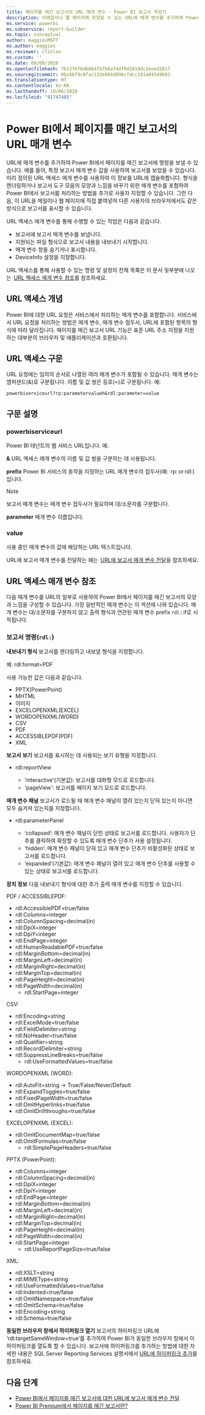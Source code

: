 ```yaml
---
title: 페이지를 매긴 보고서의 URL 매개 변수 - Power BI 보고서 작성기
description: 이메일이나 웹 페이지에 포함할 수 있는 URL에 매개 변수를 추가하여 Power BI에서 페이지를 매긴 보고서에 명령을 보내는 방법에 대해 알아봅니다.
ms.service: powerbi
ms.subservice: report-builder
ms.topic: conceptual
author: maggiesMSFT
ms.author: maggies
ms.reviewer: cfinlan
ms.custom: ''
ms.date: 09/09/2020
ms.openlocfilehash: 7b12f6f6db864fb7b6af4df0d1019dc2eeed2617
ms.sourcegitcommit: 6bc66f9c0fac132e004d096cfdcc191a04549683
ms.translationtype: HT
ms.contentlocale: ko-KR
ms.lasthandoff: 10/06/2020
ms.locfileid: "91747485"
---
```

# <a name="url-parameters-in-paginated-reports-in-power-bi"></a>Power BI에서 페이지를 매긴 보고서의 URL 매개 변수

URL에 매개 변수를 추가하여 Power BI에서 페이지를 매긴 보고서에 명령을 보낼 수 있습니다. 예를 들어, 특정 보고서 매개 변수 값을 사용하여 보고서를 보았을 수 있습니다. 미리 정의된 URL 액세스 매개 변수를 사용하여 이 정보를 URL에 캡슐화합니다. 형식을 렌더링하거나 보고서 도구 모음의 모양과 느낌을 바꾸기 위한 매개 변수를 포함하여 Power BI에서 보고서를 처리하는 방법을 추가로 사용자 지정할 수 있습니다. 그런 다음, 이 URL을 메일이나 웹 페이지에 직접 붙여넣어 다른 사용자의 브라우저에서도 같은 방식으로 보고서를 표시할 수 있습니다. 

URL 액세스 매개 변수를 통해 수행할 수 있는 작업은 다음과 같습니다. 

- 보고서에 보고서 매개 변수를 보냅니다. 
- 지원되는 파일 형식으로 보고서 내용을 내보내기 시작합니다. 
- 매개 변수 창을 숨기거나 표시합니다. 
- DeviceInfo 설정을 지정합니다. 

URL 액세스를 통해 사용할 수 있는 명령 및 설정의 전체 목록은 이 문서 뒷부분에 나오는  [URL 액세스 매개 변수 참조](#url-access-parameter-reference)를 참조하세요. 

## <a name="url-access-concepts"></a>URL 액세스 개념 

Power BI에 대한 URL 요청은 서비스에서 처리하는 매개 변수를 포함합니다. 서비스에서 URL 요청을 처리하는 방법은 매개 변수, 매개 변수 접두사, URL에 포함된 항목의 형식에 따라 달라집니다. 페이지를 매긴 보고서 URL 기능은 표준 URL 주소 지정을 지원하는 대부분의 브라우저 및 애플리케이션과 호환됩니다. 

## <a name="url-access-syntax"></a>URL 액세스 구문 

URL 요청에는 임의의 순서로 나열된 여러 매개 변수가 포함될 수 있습니다. 매개 변수는 앰퍼샌드(&)로 구분됩니다. 이름 및 값 쌍은 등호(=)로 구분됩니다. 예:

```
powerbiserviceurl?rp:parametervalueh&rdl:parameter=value  
```

## <a name="syntax-description"></a>구문 설명 

### <a name="powerbiserviceurl"></a>powerbiserviceurl 

Power BI 테넌트의 웹 서비스 URL입니다. 예: 

**&** URL 액세스 매개 변수의 이름 및 값 쌍을 구분하는 데 사용됩니다.

**prefix** Power BI 서비스의 동작을 지정하는 URL 매개 변수의 접두사(예:  rp: or rdl:)입니다. 

> [!NOTE]
> 보고서 매개 변수는 매개 변수 접두사가 필요하며 대/소문자를 구분합니다. 

**parameter** 매개 변수 이름입니다. 

### <a name="value"></a>value 

사용 중인 매개 변수의 값에 해당하는 URL 텍스트입니다. 

URL에 보고서 매개 변수를 전달하는 예는  [URL에 보고서 매개 변수 전달](report-builder-url-pass-parameters.md)을 참조하세요.

## <a name="url-access-parameter-reference"></a>URL 액세스 매개 변수 참조

다음 매개 변수를 URL의 일부로 사용하여 Power BI에서 페이지를 매긴 보고서의 모양과 느낌을 구성할 수 있습니다. 가장 일반적인 매개 변수는 이 섹션에 나와 있습니다. 매개 변수는 대/소문자를 구분하지 않고 출력 형식과 연관된 매개 변수 prefix `rdl:` if로 시작됩니다.  

### <a name="report-commands-rdl"></a>보고서 명령(`rdl:`) 

**내보내기 형식** 보고서를 렌더링하고 내보낼 형식을 지정합니다.

예: rdl:format=PDF

사용 가능한 값은 다음과 같습니다.
 
- PPTX(PowerPoint)
- MHTML 
- 이미지 
- EXCELOPENXML(EXCEL) 
- WORDOPENXML(WORD) 
- CSV 
- PDF 
- ACCESSIBLEPDF(PDF)
- XML 

**보고서 보기** 보고서를 표시하는 데 사용되는 보기 유형을 지정합니다.

-   rdl:reportView

    - 'interactive'(기본값): 보고서를 대화형 모드로 로드합니다.
    - 'pageView': 보고서를 페이지 보기 모드로 로드합니다.

**매개 변수 패널** 보고서가 로드될 때 매개 변수 패널이 열려 있는지 닫혀 있는지 아니면 모두 숨겨져 있는지를 지정합니다.

-   rdl:parameterPanel

    - ‘collapsed’: 매개 변수 패널이 닫힌 상태로 보고서를 로드합니다. 사용자가 단추를 클릭하여 확장할 수 있도록 매개 변수 단추가 사용 설정됩니다.
    - ‘hidden’: 매개 변수 패널이 닫혀 있고 매개 변수 단추가 비활성화된 상태로 보고서를 로드합니다.
    - ‘expanded’(기본값): 매개 변수 패널이 열려 있고 매개 변수 단추를 사용할 수 있는 상태로 보고서를 로드합니다.

**장치 정보** 다음 내보내기 형식에 대한 추가 출력 매개 변수를 지정할 수 있습니다. 

PDF / ACCESSIBLEPDF:

- rdl:AccessiblePDF=true/false
- rdl:Columns=integer
- rdl:ColumnSpacing=decimal(in)
- rdl:DpiX=integer
- rdl:DpiY=integer
- rdl:EndPage=integer
- rdl:HumanReadablePDF=true/false
- rdl:MarginBottom=decimal(in)
- rdl:MarginLeft=decimal(in)
- rdl:MarginRight=decimal(in)
- rdl:MarginTop=decimal(in)
- rdl:PageHeight=decimal(in)
- rdl:PageWidth=decimal(in)
    - rdl:StartPage=integer
    
CSV:

- rdl:Encoding=string
- rdl:ExcelMode=true/false
- rdl:FieldDelimiter=string
- rdl:NoHeader=true/false
- rdl:Qualifier=string
- rdl:RecordDelimiter=string
- rdl:SuppressLineBreaks=true/false
    - rdl:UseFormattedValues=true/false
    
WORDOPENXML (WORD):

- rdl:AutoFit=string -> True/False/Never/Default
- rdl:ExpandToggles=true/false
- rdl:FixedPageWidth=true/false
- rdl:OmitHyperlinks=true/false
- rdl:OmitDrillthroughs=true/false

EXCELOPENXML (EXCEL):

- rdl:OmitDocumentMap=true/false
- rdl:OmitFormulas=true/false
    - rdl:SimplePageHeaders=true/false
    
PPTX (PowerPoint):
 
- rdl:Columns=integer
- rdl:ColumnSpacing=decimal(in)
- rdl:DpiX=integer
- rdl:DpiY=integer
- rdl:EndPage=integer
- rdl:MarginBottom=decimal(in)
- rdl:MarginLeft=decimal(in)
- rdl:MarginRight=decimal(in)
- rdl:MarginTop=decimal(in)
- rdl:PageHeight=decimal(in)
- rdl:PageWidth=decimal(in)
- rdl:StartPage=integer
    - rdl:UseReportPageSize=true/false

XML:

- rdl:XSLT=string
- rdl:MIMEType=string
- rdl:UseFormattedValues=true/false
- rdl:Indented=true/false
- rdl:OmitNamespace=true/false
- rdl:OmitSchema=true/false
- rdl:Encoding=string
- rdl:Schema=true/false

**동일한 브라우저 창에서 하이퍼링크 열기** 보고서의 하이퍼링크 URL에 ‘rdl:targetSameWindow=true’를 추가하여 Power BI가 동일한 브라우저 창에서 이 하이퍼링크를 열도록 할 수 있습니다. 보고서에 하이퍼링크를 추가하는 방법에 대한 자세한 내용은 SQL Server Reporting Services 설명서에서 [URL에 하이퍼링크 추가](/sql/reporting-services/report-design/add-a-hyperlink-to-a-url-report-builder-and-ssrs)를 참조하세요.

## <a name="next-steps"></a>다음 단계

- [Power BI에서 페이지를 매긴 보고서에 대한 URL에 보고서 매개 변수 전달](report-builder-url-pass-parameters.md)
- [Power BI Premium에서 페이지를 매긴 보고서란?](paginated-reports-report-builder-power-bi.md)
